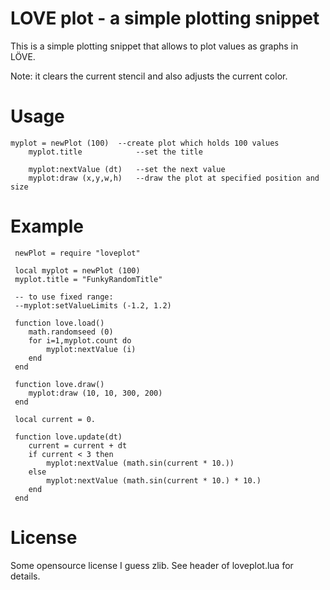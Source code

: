 # LOVE plot - a simple plotting snippet

This is a simple plotting snippet that allows to plot values as graphs in
LÖVE.

Note: it clears the current stencil and also adjusts the current color.

# Usage

    myplot = newPlot (100)  --create plot which holds 100 values
		myplot.title            --set the title

		myplot:nextValue (dt)   --set the next value
		myplot:draw (x,y,w,h)   --draw the plot at specified position and size

# Example

     newPlot = require "loveplot"
     
     local myplot = newPlot (100)
     myplot.title = "FunkyRandomTitle"
     
     -- to use fixed range:
     --myplot:setValueLimits (-1.2, 1.2)
     
     function love.load()
     	math.randomseed (0)
     	for i=1,myplot.count do
     		myplot:nextValue (i)
     	end
     end
     
     function love.draw()
     	myplot:draw (10, 10, 300, 200)
     end
     
     local current = 0.
     
     function love.update(dt)
     	current = current + dt
     	if current < 3 then
     		myplot:nextValue (math.sin(current * 10.))
     	else
     		myplot:nextValue (math.sin(current * 10.) * 10.)
     	end
     end

# License

Some opensource license I guess zlib. See header of loveplot.lua for
details.
